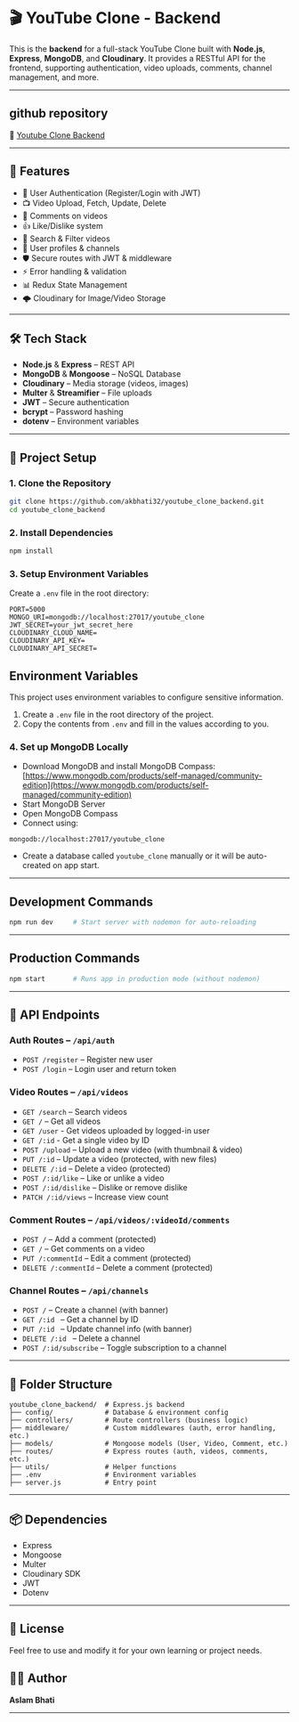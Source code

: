 # 🎬 YouTube Clone - Backend

This is the **backend** for a full-stack YouTube Clone built with **Node.js**, **Express**, **MongoDB**, and **Cloudinary**. 
It provides a RESTful API for the frontend, supporting authentication, video uploads, comments, channel management, and more.

---

## github repository

🔗 [Youtube Clone Backend](https://github.com/akbhati32/youtube_clone_backend.git)

---

## 🚀 Features

- 🔑 User Authentication (Register/Login with JWT)
- 📺 Video Upload, Fetch, Update, Delete
- 💬 Comments on videos
- 👍 Like/Dislike system
- 📡 Search & Filter videos
- 👤 User profiles & channels
- 🛡️ Secure routes with JWT & middleware
- ⚡ Error handling & validation
- 📊 Redux State Management
- 🌩️ Cloudinary for Image/Video Storage

---

## 🛠 Tech Stack

- **Node.js** & **Express** – REST API
- **MongoDB** & **Mongoose** – NoSQL Database
- **Cloudinary** – Media storage (videos, images)
- **Multer** & **Streamifier** – File uploads
- **JWT** – Secure authentication
- **bcrypt** – Password hashing
- **dotenv** – Environment variables

---

## 🧩 Project Setup

### 1. Clone the Repository

```bash
git clone https://github.com/akbhati32/youtube_clone_backend.git
cd youtube_clone_backend
```

### 2. Install Dependencies

```bash
npm install
```

### 3. Setup Environment Variables

Create a `.env` file in the root directory:

```env
PORT=5000
MONGO_URI=mongodb://localhost:27017/youtube_clone
JWT_SECRET=your_jwt_secret_here
CLOUDINARY_CLOUD_NAME=
CLOUDINARY_API_KEY=
CLOUDINARY_API_SECRET=
```

## Environment Variables

This project uses environment variables to configure sensitive information.

1. Create a `.env` file in the root directory of the project.
2. Copy the contents from `.env` and fill in the values according to you.

### 4. Set up MongoDB Locally

- Download MongoDB and install MongoDB Compass: [https://www.mongodb.com/products/self-managed/community-edition](https://www.mongodb.com/products/self-managed/community-edition)
- Start MongoDB Server
- Open MongoDB Compass
- Connect using:

```
mongodb://localhost:27017/youtube_clone
```

- Create a database called `youtube_clone` manually or it will be auto-created on app start.

---

## Development Commands

```bash
npm run dev     # Start server with nodemon for auto-reloading
```

---

## Production Commands

```bash
npm start       # Runs app in production mode (without nodemon)
```

---

## 🔌 API Endpoints

### Auth Routes – `/api/auth`

- `POST /register` – Register new user
- `POST /login` – Login user and return token

### Video Routes – `/api/videos`

- `GET /search` – Search videos   
- `GET /` – Get all videos
- `GET /user` - Get videos uploaded by logged-in user
- `GET /:id` - Get a single video by ID     
- `POST /upload` – Upload a new video (with thumbnail & video)  
- `PUT /:id` – Update a video (protected, with new files)  
- `DELETE /:id` – Delete a video (protected)  
- `POST /:id/like` – Like or unlike a video  
- `POST /:id/dislike` – Dislike or remove dislike  
- `PATCH /:id/views` – Increase view count

### Comment Routes – `/api/videos/:videoId/comments`

- `POST /` – Add a comment (protected)  
- `GET /` – Get comments on a video  
- `PUT /:commentId` – Edit a comment (protected)  
- `DELETE /:commentId` – Delete a comment (protected)  

### Channel Routes – `/api/channels`

- `POST /` – Create a channel (with banner)  
- `GET /:id ` – Get a channel by ID
- `PUT /:id ` – Update channel info (with banner)
- `DELETE /:id ` – Delete a channel
- `POST /:id/subscribe` – Toggle subscription to a channel
---

## 📁 Folder Structure

```
youtube_clone_backend/  # Express.js backend
├── config/             # Database & environment config
├── controllers/        # Route controllers (business logic)
├── middleware/         # Custom middlewares (auth, error handling, etc.)
├── models/             # Mongoose models (User, Video, Comment, etc.)
├── routes/             # Express routes (auth, videos, comments, etc.)
├── utils/              # Helper functions
├── .env                # Environment variables
├── server.js           # Entry point
```

---

## 📦 Dependencies

- Express
- Mongoose
- Multer
- Cloudinary SDK
- JWT
- Dotenv

---

## 📄 License
Feel free to use and modify it for your own learning or project needs.

## 🙋‍♂️ Author
**Aslam Bhati**

---
